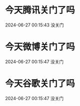 # 今天腾讯关门了吗

2024-06-27 00:15:43 没关门

# 今天微博关门了吗

2024-06-27 00:15:47 没关门

# 今天谷歌关门了吗

2024-06-27 00:15:47 没关门

